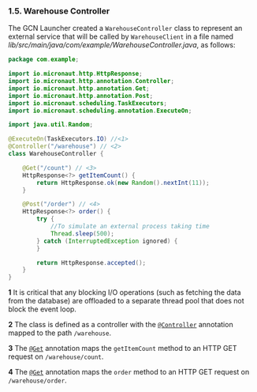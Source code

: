 ### 1.5. Warehouse Controller

The GCN Launcher created a `WarehouseController` class to represent an external service that will be called by `WarehouseClient` in a file named _lib/src/main/java/com/example/WarehouseController.java_, as follows:

```java
package com.example;

import io.micronaut.http.HttpResponse;
import io.micronaut.http.annotation.Controller;
import io.micronaut.http.annotation.Get;
import io.micronaut.http.annotation.Post;
import io.micronaut.scheduling.TaskExecutors;
import io.micronaut.scheduling.annotation.ExecuteOn;

import java.util.Random;

@ExecuteOn(TaskExecutors.IO) //<1>
@Controller("/warehouse") // <2>
class WarehouseController {

    @Get("/count") // <3>
    HttpResponse<?> getItemCount() {
        return HttpResponse.ok(new Random().nextInt(11));
    }

    @Post("/order") // <4>
    HttpResponse<?> order() {
        try {
            //To simulate an external process taking time
            Thread.sleep(500);
        } catch (InterruptedException ignored) {
        }

        return HttpResponse.accepted();
    }
}
```
 **1** It is critical that any blocking I/O operations (such as fetching the data from the database) are offloaded to a separate thread pool that does not block the event loop.

 **2** The class is defined as a controller with the [`@Controller`](https://docs.micronaut.io/latest/api/io/micronaut/http/annotation/Controller.html) annotation mapped to the path `/warehouse`.

 **3** The [`@Get`](https://docs.micronaut.io/latest/api/io/micronaut/http/annotation/Get.html) annotation maps the `getItemCount` method to an HTTP GET request on `/warehouse/count`.

 **4** The [`@Get`](https://docs.micronaut.io/latest/api/io/micronaut/http/annotation/Get.html) annotation maps the `order` method to an HTTP GET request on `/warehouse/order`.

